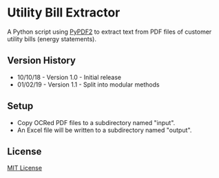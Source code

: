 # Utility Bill Extractor
A Python script using [PyPDF2](http://mstamy2.github.io/PyPDF2/) to extract text from PDF files of customer utility bills (energy statements).

## Version History
* 10/10/18 - Version 1.0 - Initial release
* 01/02/19 - Version 1.1 - Split into modular methods

## Setup
* Copy OCRed PDF files to a subdirectory named "input".
* An Excel file will be written to a subdirectory named "output".

## License
[MIT License](https://opensource.org/licenses/MIT)
